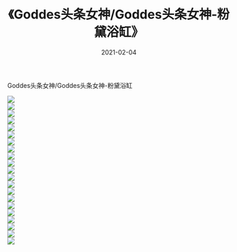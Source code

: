 ﻿---
layout: post
title:  《Goddes头条女神/Goddes头条女神-粉黛浴缸》
date:   2021-02-04
img: http://img.660000.xyz/Sharelink/网络美图/2021/Goddes头条女神/Goddes头条女神-粉黛浴缸/000.jpg
categories: [美女, 清纯, 唯美]
---

Goddes头条女神/Goddes头条女神-粉黛浴缸

 ![](http://img.660000.xyz/Sharelink/网络美图/2021/Goddes头条女神/Goddes头条女神-粉黛浴缸/001.jpg) <br>![](http://img.660000.xyz/Sharelink/网络美图/2021/Goddes头条女神/Goddes头条女神-粉黛浴缸/002.jpg) <br>![](http://img.660000.xyz/Sharelink/网络美图/2021/Goddes头条女神/Goddes头条女神-粉黛浴缸/003.jpg) <br>![](http://img.660000.xyz/Sharelink/网络美图/2021/Goddes头条女神/Goddes头条女神-粉黛浴缸/004.jpg) <br>![](http://img.660000.xyz/Sharelink/网络美图/2021/Goddes头条女神/Goddes头条女神-粉黛浴缸/005.jpg) <br>![](http://img.660000.xyz/Sharelink/网络美图/2021/Goddes头条女神/Goddes头条女神-粉黛浴缸/006.jpg) <br>![](http://img.660000.xyz/Sharelink/网络美图/2021/Goddes头条女神/Goddes头条女神-粉黛浴缸/007.jpg) <br>![](http://img.660000.xyz/Sharelink/网络美图/2021/Goddes头条女神/Goddes头条女神-粉黛浴缸/008.jpg) <br>![](http://img.660000.xyz/Sharelink/网络美图/2021/Goddes头条女神/Goddes头条女神-粉黛浴缸/009.jpg) <br>![](http://img.660000.xyz/Sharelink/网络美图/2021/Goddes头条女神/Goddes头条女神-粉黛浴缸/010.jpg) <br>![](http://img.660000.xyz/Sharelink/网络美图/2021/Goddes头条女神/Goddes头条女神-粉黛浴缸/011.jpg) <br>![](http://img.660000.xyz/Sharelink/网络美图/2021/Goddes头条女神/Goddes头条女神-粉黛浴缸/012.jpg) <br>![](http://img.660000.xyz/Sharelink/网络美图/2021/Goddes头条女神/Goddes头条女神-粉黛浴缸/013.jpg) <br>![](http://img.660000.xyz/Sharelink/网络美图/2021/Goddes头条女神/Goddes头条女神-粉黛浴缸/014.jpg) <br>![](http://img.660000.xyz/Sharelink/网络美图/2021/Goddes头条女神/Goddes头条女神-粉黛浴缸/015.jpg) <br>![](http://img.660000.xyz/Sharelink/网络美图/2021/Goddes头条女神/Goddes头条女神-粉黛浴缸/016.jpg) <br>![](http://img.660000.xyz/Sharelink/网络美图/2021/Goddes头条女神/Goddes头条女神-粉黛浴缸/017.jpg) <br>![](http://img.660000.xyz/Sharelink/网络美图/2021/Goddes头条女神/Goddes头条女神-粉黛浴缸/018.jpg) <br>![](http://img.660000.xyz/Sharelink/网络美图/2021/Goddes头条女神/Goddes头条女神-粉黛浴缸/019.jpg) <br>![](http://img.660000.xyz/Sharelink/网络美图/2021/Goddes头条女神/Goddes头条女神-粉黛浴缸/020.jpg) <br>![](http://img.660000.xyz/Sharelink/网络美图/2021/Goddes头条女神/Goddes头条女神-粉黛浴缸/021.jpg) <br>